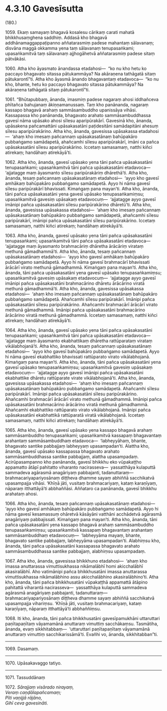 # 4.3.10 Gavesīsutta

(180.)

1059\. Ekaṃ samayaṃ bhagavā kosalesu cārikaṃ carati mahatā bhikkhusaṃghena saddhiṃ. Addasā kho bhagavā addhānamaggappaṭipanno aññatarasmiṃ padese mahantaṃ sālavanaṃ; disvāna maggā okkamma yena taṃ sālavanaṃ tenupasaṅkami; upasaṅkamitvā taṃ sālavanaṃ ajjhogāhetvā aññatarasmiṃ padese sitaṃ pātvākāsi.

1060\. Atha kho āyasmato ānandassa etadahosi—  “ko nu kho hetu ko paccayo bhagavato sitassa pātukammāya? Na akāraṇena tathāgatā sitaṃ pātukarontī”ti. Atha kho āyasmā ānando bhagavantaṃ etadavoca—  “ko nu kho, bhante, hetu ko paccayo bhagavato sitassa pātukammāya? Na akāraṇena tathāgatā sitaṃ pātukarontī”ti.

1061\. “Bhūtapubbaṃ, ānanda, imasmiṃ padese nagaraṃ ahosi iddhañceva phītañca bahujanaṃ ākiṇṇamanussaṃ. Taṃ kho panānanda, nagaraṃ kassapo bhagavā arahaṃ sammāsambuddho upanissāya vihāsi. Kassapassa kho panānanda, bhagavato arahato sammāsambuddhassa gavesī nāma upāsako ahosi sīlesu aparipūrakārī. Gavesinā kho, ānanda, upāsakena pañcamattāni upāsakasatāni paṭidesitāni samādapitāni ahesuṃ sīlesu aparipūrakārino. Atha kho, ānanda, gavesissa upāsakassa etadahosi—  ‘ahaṃ kho imesaṃ pañcannaṃ upāsakasatānaṃ bahūpakāro pubbaṅgamo samādapetā, ahañcamhi sīlesu aparipūrakārī, imāni ca pañca upāsakasatāni sīlesu aparipūrakārino. Iccetaṃ samasamaṃ, natthi kiñci atirekaṃ; handāhaṃ atirekāyā’ti.

1062\. Atha kho, ānanda, gavesī upāsako yena tāni pañca upāsakasatāni tenupasaṅkami; upasaṅkamitvā tāni pañca upāsakasatāni etadavoca—  ‘ajjatagge maṃ āyasmanto sīlesu paripūrakāriṃ dhārethā’ti. Atha kho, ānanda, tesaṃ pañcannaṃ upāsakasatānaṃ etadahosi—  ‘ayyo kho gavesī amhākaṃ bahūpakāro pubbaṅgamo samādapetā. Ayyo hi nāma gavesī sīlesu paripūrakārī bhavissati. Kimaṅgaṃ pana mayan’ti. Atha kho, ānanda, tāni pañca upāsakasatāni yena gavesī upāsako tenupasaṅkamiṃsu; upasaṅkamitvā gavesiṃ upāsakaṃ etadavocuṃ—  ‘ajjatagge ayyo gavesī imānipi pañca upāsakasatāni sīlesu paripūrakārino dhāretū’ti. Atha kho, ānanda, gavesissa upāsakassa etadahosi—  ‘ahaṃ kho imesaṃ pañcannaṃ upāsakasatānaṃ bahūpakāro pubbaṅgamo samādapetā, ahañcamhi sīlesu paripūrakārī, imānipi pañca upāsakasatāni sīlesu paripūrakārino. Iccetaṃ samasamaṃ, natthi kiñci atirekaṃ; handāhaṃ atirekāyā’ti.

1063\. Atha kho, ānanda, gavesī upāsako yena tāni pañca upāsakasatāni tenupasaṅkami; upasaṅkamitvā tāni pañca upāsakasatāni etadavoca—  ‘ajjatagge maṃ āyasmanto brahmacāriṃ dhāretha ārācāriṃ virataṃ methunā gāmadhammā’ti. Atha kho, ānanda, tesaṃ pañcannaṃ upāsakasatānaṃ etadahosi—  ‘ayyo kho gavesī amhākaṃ bahūpakāro pubbaṅgamo samādapetā. Ayyo hi nāma gavesī brahmacārī bhavissati ārācārī virato methunā gāmadhammā. Kimaṅgaṃ pana mayan’ti. Atha kho, ānanda, tāni pañca upāsakasatāni yena gavesī upāsako tenupasaṅkamiṃsu; upasaṅkamitvā gavesiṃ upāsakaṃ etadavocuṃ—  ‘ajjatagge ayyo gavesī imānipi pañca upāsakasatāni brahmacārino dhāretu ārācārino viratā methunā gāmadhammā’ti. Atha kho, ānanda, gavesissa upāsakassa etadahosi—  ‘ahaṃ kho imesaṃ pañcannaṃ upāsakasatānaṃ bahūpakāro pubbaṅgamo samādapetā. Ahañcamhi sīlesu paripūrakārī. Imānipi pañca upāsakasatāni sīlesu paripūrakārino. Ahañcamhi brahmacārī ārācārī virato methunā gāmadhammā. Imānipi pañca upāsakasatāni brahmacārino ārācārino viratā methunā gāmadhammā. Iccetaṃ samasamaṃ, natthi kiñci atirekaṃ; handāhaṃ atirekāyā’ti.

1064\. Atha kho, ānanda, gavesī upāsako yena tāni pañca upāsakasatāni tenupasaṅkami; upasaṅkamitvā tāni pañca upāsakasatāni etadavoca—  ‘ajjatagge maṃ āyasmanto ekabhattikaṃ dhāretha rattūparataṃ virataṃ vikālabhojanā’ti. Atha kho, ānanda, tesaṃ pañcannaṃ upāsakasatānaṃ etadahosi—  ‘ayyo kho gavesī bahūpakāro pubbaṅgamo samādapetā. Ayyo hi nāma gavesī ekabhattiko bhavissati rattūparato virato vikālabhojanā. Kimaṅgaṃ pana mayan’ti. Atha kho, ānanda, tāni pañca upāsakasatāni yena gavesī upāsako tenupasaṅkamiṃsu; upasaṅkamitvā gavesiṃ upāsakaṃ etadavocuṃ—  ‘ajjatagge ayyo gavesī imānipi pañca upāsakasatāni ekabhattike dhāretu rattūparate virate vikālabhojanā’ti. Atha kho, ānanda, gavesissa upāsakassa etadahosi—  ‘ahaṃ kho imesaṃ pañcannaṃ upāsakasatānaṃ bahūpakāro pubbaṅgamo samādapetā. Ahañcamhi sīlesu paripūrakārī. Imānipi pañca upāsakasatāni sīlesu paripūrakārino. Ahañcamhi brahmacārī ārācārī virato methunā gāmadhammā. Imānipi pañca upāsakasatāni brahmacārino ārācārino viratā methunā gāmadhammā. Ahañcamhi ekabhattiko rattūparato virato vikālabhojanā. Imānipi pañca upāsakasatāni ekabhattikā rattūparatā viratā vikālabhojanā. Iccetaṃ samasamaṃ, natthi kiñci atirekaṃ; handāhaṃ atirekāyā’ti.

1065\. Atha kho, ānanda, gavesī upāsako yena kassapo bhagavā arahaṃ sammāsambuddho tenupasaṅkami; upasaṅkamitvā kassapaṃ bhagavantaṃ arahantaṃ sammāsambuddhaṃ etadavoca—  ‘labheyyāhaṃ, bhante, bhagavato santike pabbajjaṃ labheyyaṃ upasampadan’ti. Alattha kho, ānanda, gavesī upāsako kassapassa bhagavato arahato sammāsambuddhassa santike pabbajjaṃ, alattha upasampadaṃ. Acirūpasampanno kho panānanda, gavesī bhikkhu eko vūpakaṭṭho appamatto ātāpī pahitatto viharanto nacirasseva—  yassatthāya kulaputtā sammadeva agārasmā anagāriyaṃ pabbajanti, tadanuttaraṃ—  brahmacariyapariyosānaṃ diṭṭheva dhamme sayaṃ abhiññā sacchikatvā upasampajja vihāsi. ‘Khīṇā jāti, vusitaṃ brahmacariyaṃ, kataṃ karaṇīyaṃ, nāparaṃ itthattāyā’ti abbhaññāsi. Aññataro ca panānanda, gavesī bhikkhu arahataṃ ahosi.

1066\. Atha kho, ānanda, tesaṃ pañcannaṃ upāsakasatānaṃ etadahosi—  ‘ayyo kho gavesī amhākaṃ bahūpakāro pubbaṅgamo samādapetā. Ayyo hi nāma gavesī kesamassuṃ ohāretvā kāsāyāni vatthāni acchādetvā agārasmā anagāriyaṃ pabbajissati. Kimaṅgaṃ pana mayan’ti. Atha kho, ānanda, tāni pañca upāsakasatāni yena kassapo bhagavā arahaṃ sammāsambuddho tenupasaṅkamiṃsu; upasaṅkamitvā kassapaṃ bhagavantaṃ arahantaṃ sammāsambuddhaṃ etadavocuṃ—  ‘labheyyāma mayaṃ, bhante, bhagavato santike pabbajjaṃ, labheyyāma upasampadan’ti. Alabhiṃsu kho, ānanda, tāni pañca upāsakasatāni kassapassa bhagavato arahato sammāsambuddhassa santike pabbajjaṃ, alabhiṃsu upasampadaṃ.

1067\. Atha kho, ānanda, gavesissa bhikkhuno etadahosi—  ‘ahaṃ kho imassa anuttarassa vimuttisukhassa nikāmalābhī homi akicchalābhī akasiralābhī. Aho vatimānipi pañca bhikkhusatāni imassa anuttarassa vimuttisukhassa nikāmalābhino assu akicchalābhino akasiralābhino’ti. Atha kho, ānanda, tāni pañca bhikkhusatāni vūpakaṭṭhā appamattā ātāpino pahitattā viharantā nacirasseva—  yassatthāya kulaputtā sammadeva agārasmā anagāriyaṃ pabbajanti, tadanuttaraṃ—  brahmacariyapariyosānaṃ diṭṭheva dhamme sayaṃ abhiññā sacchikatvā upasampajja vihariṃsu. ‘Khīṇā jāti, vusitaṃ brahmacariyaṃ, kataṃ karaṇīyaṃ, nāparaṃ itthattāyā’ti abbhaññiṃsu.

1068\. Iti kho, ānanda, tāni pañca bhikkhusatāni gavesīpamukhāni uttaruttari paṇītapaṇītaṃ vāyamamānā anuttaraṃ vimuttiṃ sacchākaṃsu. Tasmātiha, ānanda, evaṃ sikkhitabbaṃ—  ‘uttaruttari paṇītapaṇītaṃ vāyamamānā anuttaraṃ vimuttiṃ sacchikarissāmā’ti. Evañhi vo, ānanda, sikkhitabban”ti.

---

1069\. Dasamaṃ.

---

1070\. Upāsakavaggo tatiyo.

---

1071\. Tassuddānaṃ

1072\. _Sārajjaṃ visārado nirayaṃ,_  
_Veraṃ caṇḍālapañcamaṃ;_  
_Pīti vaṇijjā rājāno,_  
_Gihī ceva gavesināti._
